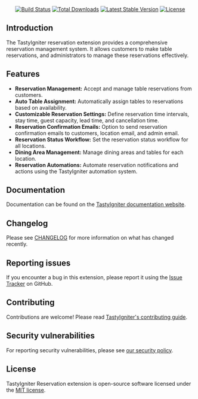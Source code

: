 <p align="center">
    <a href="https://github.com/tastyigniter/ti-ext-reservation/actions"><img src="https://github.com/tastyigniter/ti-ext-reservation/actions/workflows/pipeline.yml/badge.svg" alt="Build Status"></a>
    <a href="https://packagist.org/packages/tastyigniter/ti-ext-reservation"><img src="https://img.shields.io/packagist/dt/tastyigniter/ti-ext-reservation" alt="Total Downloads"></a>
    <a href="https://packagist.org/packages/tastyigniter/ti-ext-reservation"><img src="https://img.shields.io/packagist/v/tastyigniter/ti-ext-reservation" alt="Latest Stable Version"></a>
    <a href="https://packagist.org/packages/tastyigniter/ti-ext-reservation"><img src="https://img.shields.io/packagist/l/tastyigniter/ti-ext-reservation" alt="License"></a>
</p>

## Introduction

The TastyIgniter reservation extension provides a comprehensive reservation management system. It allows customers to make table reservations, and administrators to manage these reservations effectively.

## Features

- **Reservation Management:** Accept and manage table reservations from customers.
- **Auto Table Assignment:** Automatically assign tables to reservations based on availability.
- **Customizable Reservation Settings:** Define reservation time intervals, stay time, guest capacity, lead time, and cancellation time.
- **Reservation Confirmation Emails:** Option to send reservation confirmation emails to customers, location email, and admin email.
- **Reservation Status Workflow:** Set the reservation status workflow for all locations.
- **Dining Area Management:** Manage dining areas and tables for each location.
- **Reservation Automations:** Automate reservation notifications and actions using the TastyIgniter automation system.

## Documentation

Documentation can be found on the [TastyIgniter documentation website](https://tastyigniter.com/docs/extensions/reservation).

## Changelog

Please see [CHANGELOG](https://github.com/tastyigniter/ti-ext-reservation/blob/master/CHANGELOG.md) for more information on what has changed recently.

## Reporting issues

If you encounter a bug in this extension, please report it using the [Issue Tracker](https://github.com/tastyigniter/ti-ext-reservation/issues) on GitHub.

## Contributing

Contributions are welcome! Please read [TastyIgniter's contributing guide](https://tastyigniter.com/docs/resources/contribution-guide).

## Security vulnerabilities

For reporting security vulnerabilities, please see [our security policy](https://github.com/tastyigniter/ti-ext-reservation/security/policy).

## License

TastyIgniter Reservation extension is open-source software licensed under the [MIT license](https://github.com/tastyigniter/ti-ext-reservation/blob/master/LICENSE.md).
